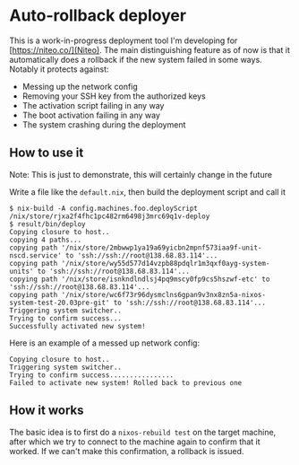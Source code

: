 # Auto-rollback deployer

This is a work-in-progress deployment tool I'm developing for [https://niteo.co/](Niteo). The main distinguishing feature as of now is that it automatically does a rollback if the new system failed in some ways. Notably it protects against:

- Messing up the network config
- Removing your SSH key from the authorized keys
- The activation script failing in any way
- The boot activation failing in any way
- The system crashing during the deployment

## How to use it

Note: This is just to demonstrate, this will certainly change in the future

Write a file like the `default.nix`, then build the deployment script and call it
```
$ nix-build -A config.machines.foo.deployScript
/nix/store/rjxa2f4fhc1pc482rm6498j3mrc69q1v-deploy
$ result/bin/deploy
Copying closure to host..
copying 4 paths...
copying path '/nix/store/2mbwwp1ya19a69yicbn2mpnf573iaa9f-unit-nscd.service' to 'ssh://ssh://root@138.68.83.114'...
copying path '/nix/store/wy55d577d14vzpb88pdqlr1m3qxf0ayg-system-units' to 'ssh://ssh://root@138.68.83.114'...
copying path '/nix/store/isnkndlndlsj4pq9mscy0fp9cs5hszwf-etc' to 'ssh://ssh://root@138.68.83.114'...
copying path '/nix/store/wc6f73r96dysmclns6gpan9v3nx8zn5a-nixos-system-test-20.03pre-git' to 'ssh://ssh://root@138.68.83.114'...
Triggering system switcher..
Trying to confirm success...
Successfully activated new system!
```

Here is an example of a messed up network config:
```
Copying closure to host..
Triggering system switcher..
Trying to confirm success................
Failed to activate new system! Rolled back to previous one
```

## How it works

The basic idea is to first do a `nixos-rebuild test` on the target machine, after which we try to connect to the machine again to confirm that it worked. If we can't make this confirmation, a rollback is issued.
